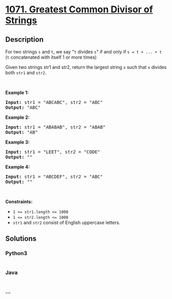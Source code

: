 # [1071. Greatest Common Divisor of Strings](https://leetcode.com/problems/greatest-common-divisor-of-strings)



## Description

<p>For two strings <code>s</code> and <code>t</code>, we say &quot;<code>t</code> divides <code>s</code>&quot; if and only if <code>s = t + ... + t</code>&nbsp; (<code>t</code> concatenated with itself 1 or more times)</p>

<p>Given two strings str1 and str2, return the largest string <code>x</code> such that <code>x</code> divides both&nbsp;<code><font face="monospace">str1</font></code>&nbsp;and <code><font face="monospace">str2</font></code>.</p>

<p>&nbsp;</p>
<p><strong>Example 1:</strong></p>
<pre><strong>Input:</strong> str1 = "ABCABC", str2 = "ABC"
<strong>Output:</strong> "ABC"
</pre><p><strong>Example 2:</strong></p>
<pre><strong>Input:</strong> str1 = "ABABAB", str2 = "ABAB"
<strong>Output:</strong> "AB"
</pre><p><strong>Example 3:</strong></p>
<pre><strong>Input:</strong> str1 = "LEET", str2 = "CODE"
<strong>Output:</strong> ""
</pre><p><strong>Example 4:</strong></p>
<pre><strong>Input:</strong> str1 = "ABCDEF", str2 = "ABC"
<strong>Output:</strong> ""
</pre>
<p>&nbsp;</p>
<p><strong>Constraints:</strong></p>

<ul>
	<li><code>1 &lt;= str1.length &lt;= 1000</code></li>
	<li><code>1 &lt;= str2.length &lt;= 1000</code></li>
	<li><code>str1</code>&nbsp;and <code>str2</code>&nbsp;consist of&nbsp;English uppercase letters.</li>
</ul>


## Solutions

<!-- tabs:start -->

### **Python3**

```python

```

### **Java**

```java

```

### **...**

```

```

<!-- tabs:end -->
